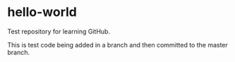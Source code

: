 # hello-world
Test repository for learning GitHub.

This is test code being added in a branch and then committed to the master branch.
